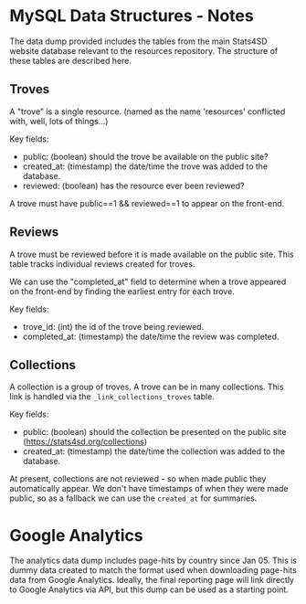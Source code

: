 # MySQL Data Structures - Notes
The data dump provided includes the tables from the main Stats4SD website database relevant to the resources repository. The structure of these tables are described here.

## Troves
A "trove" is a single resource. (named as the name 'resources' conflicted with, well, lots of things...)

Key fields:

- public: (boolean) should the trove be available on the public site?
- created_at: (timestamp) the date/time the trove was added to the database.
- reviewed: (boolean) has the resource ever been reviewed? 

A trove must have public==1 && reviewed==1 to appear on the front-end.


## Reviews
A trove must be reviewed before it is made available on the public site. This table tracks individual reviews created for troves.

We can use the "completed_at" field to determine when a trove appeared on the front-end by finding the earliest entry for each trove.


Key fields:

- trove_id: (int) the id of the trove being reviewed.
- completed_at: (timestamp) the date/time the review was completed. 


## Collections
A collection is a group of troves. A trove can be in many collections. This link is handled via the `_link_collections_troves` table.

Key fields:

- public: (boolean) should the collection be presented on the public site (https://stats4sd.org/collections)
- created_at: (timestamp) the date/time the collection was added to the database.

At present, collections are not reviewed - so when made public they automatically appear. We don't have timestamps of when they were made public, so as a fallback we can use the `created_at` for summaries.

# Google Analytics
The analytics data dump includes page-hits by country since Jan 05. This is dummy data created to match the format used when downloading page-hits data from Google Analytics. Ideally, the final reporting page will link directly to Google Analytics via API, but this dump can be used as a starting point. 